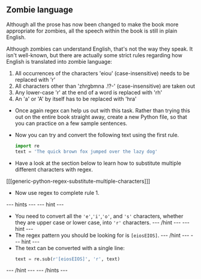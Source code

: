 ## Zombie language

Although all the prose has now been changed to make the book more appropriate for zombies, all the speech within the book is still in plain English.

Although zombies can understand English, that's not the way they speak. It isn't well-known, but there are actually some strict rules regarding how English is translated into zombie language:

1. All occurrences of the characters 'eiou' (case-insensitive) needs to be replaced with 'r'
1. All characters other than 'zhrgbmna .!?-' (case-insensitive) are taken out
1. Any lower-case 'r' at the end of a word is replaced with 'rh'
1. An 'a' or 'A' by itself has to be replaced with 'hra'

- Once again regex can help us out with this task. Rather than trying this out on the entire book straight away, create a new Python file, so that you can practice on a few sample sentences.

- Now you can try and convert the following text using the first rule.

	```python
	import re
	text = 'The quick brown fox jumped over the lazy dog'
	```

- Have a look at the section below to learn how to substitute multiple different characters with regex.

[[[generic-python-regex-substitute-multiple-characters]]]

- Now use regex to complete rule 1.

--- hints --- --- hint ---
- You need to convert all the `'e'`,`'i'`,`'o'`, and `'s'` characters, whether they are upper case or lower case, into `'r'` characters.
--- /hint --- --- hint ---
- The regex pattern you should be looking for is `[eiosEIOS]`.
--- /hint --- --- hint ---
- The text can be converted with a single line:
	```python
	text = re.sub(r'[eiosEIOS]', 'r', text)
	```
--- /hint --- --- /hints ---
